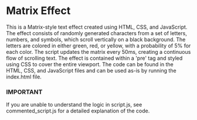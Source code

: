 # Matrix Effect

This is a Matrix-style text effect created using HTML, CSS, and JavaScript. The effect consists of randomly generated characters from a set of letters, numbers, and symbols, which scroll vertically on a black background. The letters are colored in either green, red, or yellow, with a probability of 5% for each color. The script updates the matrix every 50ms, creating a continuous flow of scrolling text. The effect is contained within a 'pre' tag and styled using CSS to cover the entire viewport. The code can be found in the HTML, CSS, and JavaScript files and can be used as-is by running the index.html file.

### IMPORTANT
If you are unable to understand the logic in script.js, see commented_script.js for a detailed explanation of the code.
